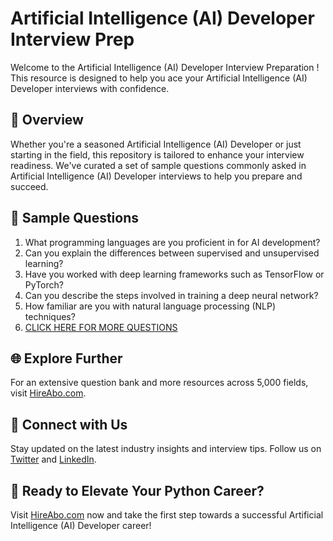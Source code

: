 # Artificial Intelligence (AI) Developer Interview Prep

Welcome to the Artificial Intelligence (AI) Developer Interview Preparation ! This resource is designed to help you ace your Artificial Intelligence (AI) Developer interviews with confidence.

## 🚀 Overview

Whether you're a seasoned Artificial Intelligence (AI) Developer or just starting in the field, this repository is tailored to enhance your interview readiness. We've curated a set of sample questions commonly asked in Artificial Intelligence (AI) Developer interviews to help you prepare and succeed.

## 📝 Sample Questions

1. What programming languages are you proficient in for AI development?
2. Can you explain the differences between supervised and unsupervised learning?
3. Have you worked with deep learning frameworks such as TensorFlow or PyTorch?
4. Can you describe the steps involved in training a deep neural network?
5. How familiar are you with natural language processing (NLP) techniques?
6. [CLICK HERE FOR MORE QUESTIONS](https://hireabo.com/job/0_0_23/Artificial%20Intelligence%20AI%20Developer)

## 🌐 Explore Further

For an extensive question bank and more resources across 5,000 fields, visit [HireAbo.com](https://www.hireabo.com).

## 📱 Connect with Us

Stay updated on the latest industry insights and interview tips. Follow us on [Twitter](https://twitter.com/hireabo) and [LinkedIn](https://www.linkedin.com/in/hire-abo-3609972a8/).

## 🚀 Ready to Elevate Your Python Career?

Visit [HireAbo.com](https://www.hireabo.com) now and take the first step towards a successful Artificial Intelligence (AI) Developer career!